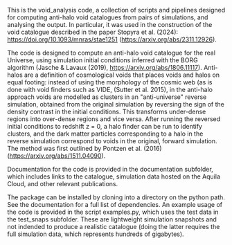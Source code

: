 This is the void_analysis code, a collection of scripts and pipelines designed for computing anti-halo void catalogues from pairs of simulations, and analysing the output. In particular, it was used
in the construction of the void catalogue described in the paper Stopyra et al. (2024): https://doi.org/10.1093/mnras/stae1251 (https://arxiv.org/abs/2311.12926).
	
The code is designed to compute an anti-halo void catalogue for the real Universe, using simulation initial conditions inferred with the BORG algorithm (Jasche & Lavaux (2019), https://arxiv.org/abs/1806.11117). Anti-halos are a definition of cosmological voids that places voids and halos on equal footing: instead of using the morphology of the cosmic web (as is done with void finders such as VIDE, (Sutter et al. 2015), in the anti-halo approach voids are modelled as clusters in an "anti-universe" reverse simulation, obtained from the original simulation by reversing the sign of the density contrast in the initial conditions. This transforms under-dense regions into over-dense regions and vice versa. After running the reversed initial conditions to redshift z = 0, a halo finder can be run to identify clusters, and the dark matter particles corresponding to a halo in the reverse simulation correspond to voids in the original, forward simulation. The method was first outlined by Pontzen et al. (2016) (https://arxiv.org/abs/1511.04090).
	
Documentation for the code is provided in the documentation subfolder, which includes links to the catalogue, simulation data hosted on the Aquila Cloud, and other relevant publications.

The package can be installed by cloning into a directory on the python path. See the documentation for a full list of dependencies. An example usage of the code is provided in the script examples.py, which uses the test data in the test_snaps subfolder. These are lightweight simulation snapshots and not indended to produce a realistic catalogue (doing the latter requires the full simulation data, which represents hundreds of gigabytes).
